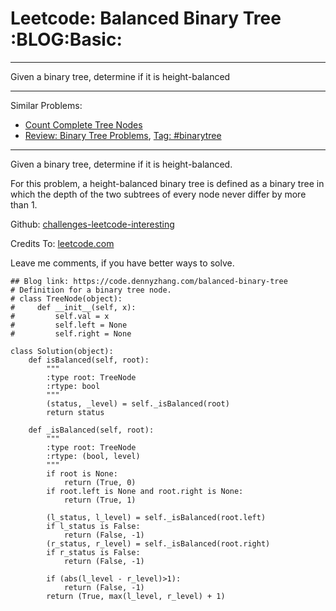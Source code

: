 # Leetcode: Balanced Binary Tree     :BLOG:Basic:


---

Given a binary tree, determine if it is height-balanced  

---

Similar Problems:  
-   [Count Complete Tree Nodes](https://code.dennyzhang.com/count-complete-tree-nodes)
-   [Review: Binary Tree Problems](https://code.dennyzhang.com/review-binarytree), [Tag: #binarytree](https://code.dennyzhang.com/tag/binarytree)

---

Given a binary tree, determine if it is height-balanced.  

For this problem, a height-balanced binary tree is defined as a binary tree in which the depth of the two subtrees of every node never differ by more than 1.  

Github: [challenges-leetcode-interesting](https://github.com/DennyZhang/challenges-leetcode-interesting/tree/master/balanced-binary-tree)  

Credits To: [leetcode.com](https://leetcode.com/problems/balanced-binary-tree/description/)  

Leave me comments, if you have better ways to solve.  

    ## Blog link: https://code.dennyzhang.com/balanced-binary-tree
    # Definition for a binary tree node.
    # class TreeNode(object):
    #     def __init__(self, x):
    #         self.val = x
    #         self.left = None
    #         self.right = None
    
    class Solution(object):
        def isBalanced(self, root):
            """
            :type root: TreeNode
            :rtype: bool
            """
            (status, _level) = self._isBalanced(root)
            return status
    
        def _isBalanced(self, root):
            """
            :type root: TreeNode
            :rtype: (bool, level)
            """
            if root is None:
                return (True, 0)
            if root.left is None and root.right is None:
                return (True, 1)
    
            (l_status, l_level) = self._isBalanced(root.left)
            if l_status is False:
                return (False, -1)
            (r_status, r_level) = self._isBalanced(root.right)
            if r_status is False:
                return (False, -1)
    
            if (abs(l_level - r_level)>1):
                return (False, -1)
            return (True, max(l_level, r_level) + 1)